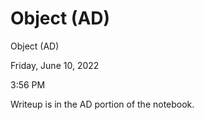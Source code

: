 # Object (AD)

Object (AD)

Friday, June 10, 2022

3:56 PM

Writeup is in the AD portion of the notebook.

&#x20;

&#x20;
